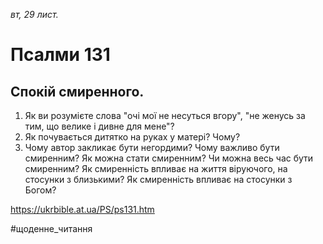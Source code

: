 
_вт, 29 лист._

# Псалми 131

## Спокій смиренного.
1. Як ви розумієте слова "очі мої не несуться вгору", "не женусь за тим, що велике і дивне для мене"?
2. Як почувається дитятко на руках у матері? Чому?
3. Чому автор закликає бути негордими? Чому важливо бути смиренним? Як можна стати смиренним? Чи можна весь час бути смиренним? Як смиренність впливає на життя віруючого, на стосунки з близькими? Як смиренність впливає на стосунки з Богом?

https://ukrbible.at.ua/PS/ps131.htm

#щоденне_читання
